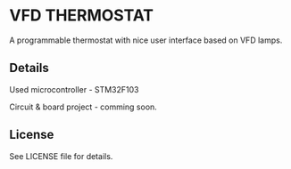 # VFD THERMOSTAT
A programmable thermostat with nice user interface based on VFD lamps.

## Details
Used microcontroller - STM32F103

Circuit & board project - comming soon.

## License
See LICENSE file for details. 
